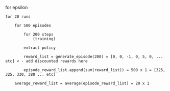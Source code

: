for epsilon

    for 20 runs

        for 500 episodes

            for 200 steps
                (training)
            
            extract policy

            reward_list = generate_episode(200) = [0, 0, -1, 0, 5, 0, ... etc] < - add discounted rewards here

            episode_reward_list.append(sum(reward_list)) = 500 x 1 = [325, 325, 330, 380 ... etc]
        
        average_reward_list = average(episode_reward_list) = 20 x 1